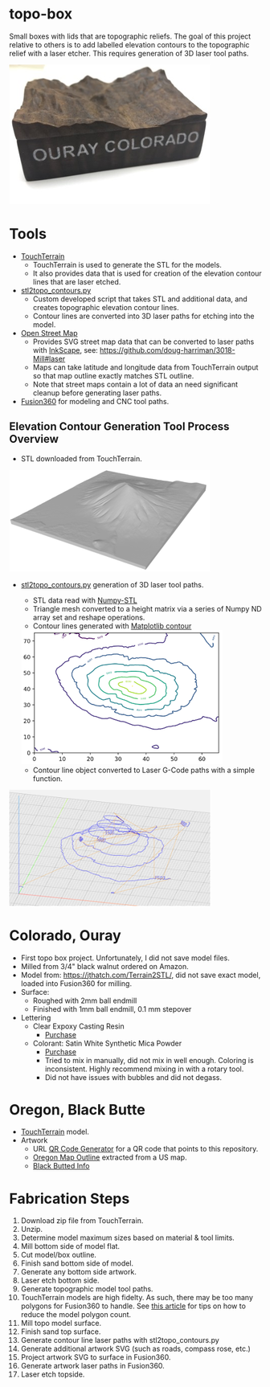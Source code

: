 # topo-box
Small boxes with lids that are topographic reliefs.  The goal of this project relative to others is to add labelled elevation contours to the topographic relief with a laser etcher.  This requires generation of 3D laser tool paths.

![Ouray Colorado](images/usa-colorado-ouray/ouray-1-small.jpg)

# Tools
* [TouchTerrain](https://touchterrain.geol.iastate.edu/)
  * TouchTerrain is used to generate the STL for the models.
  * It also provides data that is used for creation of the elevation contour lines that are laser etched. 
* [stl2topo_contours.py](oregon-black-butte/stl2topo_contours.py)
  * Custom developed script that takes STL and additional data, and creates topographic elevation contour lines.
  * Contour lines are converted into 3D laser paths for etching into the model.
* [Open Street Map](https://openstreetmap.org)
  * Provides SVG street map data that can be converted to laser paths with [InkScape](https://inkscape.org/), see: https://github.com/doug-harriman/3018-Mill#laser
  * Maps can take latitude and longitude data from TouchTerrain output so that map outline exactly matches STL outline.
  * Note that street maps contain a lot of data an need significant cleanup before generating laser paths. 
* [Fusion360](https://www.autodesk.com/products/fusion-360/) for modeling and CNC tool paths.

## Elevation Contour Generation Tool Process Overview
* STL downloaded from TouchTerrain.

<img src="https://github.com/doug-harriman/topo-box/blob/main/oregon-black-butte/images/black-butte-3dviewer.net-stl-view.png" width="400">

* [stl2topo_contours.py](oregon-black-butte/stl2topo_contours.py) generation of 3D laser tool paths.
  * STL data read with [Numpy-STL](https://github.com/WoLpH/numpy-stl/)
  * Triangle mesh converted to a height matrix via a series of Numpy ND array set and reshape operations.
  * Contour lines generated with [Matplotlib contour](https://matplotlib.org/stable/api/_as_gen/matplotlib.pyplot.contour.html)

  <img src="https://github.com/doug-harriman/topo-box/blob/main/oregon-black-butte/images/black-butte-matplotlib-contours.png" width="400">

  * Contour line object converted to Laser G-Code paths with a simple function.

<img src="https://github.com/doug-harriman/topo-box/blob/main/oregon-black-butte/images/black-butte-ncviewer-laser-contours.png" width="400">

# Colorado, Ouray
* First topo box project.  Unfortunately, I did not save model files.
* Milled from 3/4" black walnut ordered on Amazon.
* Model from: https://jthatch.com/Terrain2STL/, did not save exact model, loaded into Fusion360 for milling.
* Surface:
  * Roughed with 2mm ball endmill
  * Finished with 1mm ball endmill, 0.1 mm stepover
* Lettering
  * Clear Expoxy Casting Resin
    * [Purchase](https://www.amazon.com/gp/product/B089XZJFG5)
  * Colorant:  Satin White Synthetic Mica Powder
    * [Purchase](https://www.amazon.com/gp/product/B07KS7WTR2)
    * Tried to mix in manually, did not mix in well enough.  Coloring is inconsistent.  Highly recommend mixing in with a rotary tool.
    * Did not have issues with bubbles and did not degass.  


# Oregon, Black Butte
* [TouchTerrain](https://touchterrain.geol.iastate.edu/?trlat=44.429197180580594&trlon=-121.59384723130317&bllat=44.3616143717882&bllon=-121.68289944838435&DEM_name=USGS/NED&tilewidth=100&printres=0.2&ntilesx=1&ntilesy=1&DEMresolution=14.19&basethick=1&zscale=-25.4&fileformat=STLb&maptype=roadmap&gamma=1&transp=20&hsazi=315&hselev=45&map_lat=44.38402186929164&map_lon=-121.65242965263509&map_zoom=13) model.
* Artwork
  * URL [QR Code Generator](https://qrd.by/qr-code-generator-svg) for a QR code that points to this repository.
  * [Oregon Map Outline](https://commons.wikimedia.org/wiki/File:Blank_US_Map_(states_only).svg) extracted from a US map.
  * [Black Butted Info](https://en.wikipedia.org/wiki/Black_Butte_(Oregon))

# Fabrication Steps
1. Download zip file from TouchTerrain.
2. Unzip.
3. Determine model maximum sizes based on material & tool limits.
4. Mill bottom side of model flat.
5. Cut model/box outline.
7. Finish sand bottom side of model.
6. Generate any bottom side artwork.
8. Laser etch bottom side.
9. Generate topographic model tool paths.
10. TouchTerrain models are high fidelty.  As such, there may be too many polygons for Fusion360 to handle.  See [this article](https://toglefritz.com/convert-a-complex-stl-into-a-body-in-fusion-360/) for tips on how to reduce the model polygon count. 
11. Mill topo model surface.
12. Finish sand top surface.
13. Generate contour line laser paths with stl2topo_contours.py
14. Generate additional artwork SVG (such as roads, compass rose, etc.)
15. Project artwork SVG to surface in Fusion360.
16. Generate artwork laser paths in Fusion360.
17. Laser etch topside.
